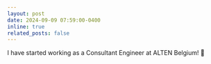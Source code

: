 ```yaml
---
layout: post
date: 2024-09-09 07:59:00-0400
inline: true
related_posts: false
---
```


I have started working as a Consultant Engineer at ALTEN Belgium! :rocket:
